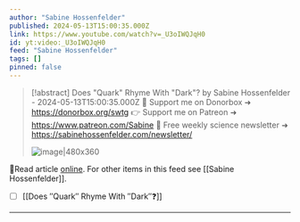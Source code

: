 ```yaml
---
author: "Sabine Hossenfelder"
published: 2024-05-13T15:00:35.000Z
link: https://www.youtube.com/watch?v=_U3oIWQJqH0
id: yt:video:_U3oIWQJqH0
feed: "Sabine Hossenfelder"
tags: []
pinned: false
---
```

> [!abstract] Does "Quark" Rhyme With "Dark"? by Sabine Hossenfelder - 2024-05-13T15:00:35.000Z
> 💌 Support me on Donorbox ➜ https://donorbox.org/swtg 👉 Support me on Patreon ➜ https://www.patreon.com/Sabine 📩 Free weekly science newsletter ➜ https://sabinehossenfelder.com/newsletter/
>
> ![image|480x360](https://i4.ytimg.com/vi/_U3oIWQJqH0/hqdefault.jpg)

🔗Read article [online](https://www.youtube.com/watch?v=_U3oIWQJqH0). For other items in this feed see [[Sabine Hossenfelder]].

- [ ] [[Does ″Quark″ Rhyme With ″Dark″❓]]
- - -

